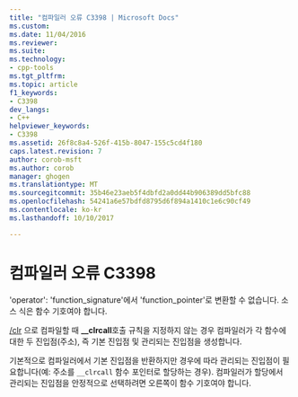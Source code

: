 ```yaml
---
title: "컴파일러 오류 C3398 | Microsoft Docs"
ms.custom: 
ms.date: 11/04/2016
ms.reviewer: 
ms.suite: 
ms.technology:
- cpp-tools
ms.tgt_pltfrm: 
ms.topic: article
f1_keywords:
- C3398
dev_langs:
- C++
helpviewer_keywords:
- C3398
ms.assetid: 26f8c8a4-526f-415b-8047-155c5cd4f180
caps.latest.revision: 7
author: corob-msft
ms.author: corob
manager: ghogen
ms.translationtype: MT
ms.sourcegitcommit: 35b46e23aeb5f4dbfd2a0dd44b906389dd5bfc88
ms.openlocfilehash: 54241a6e57bdfd8795d6f894a1410c1e6c90cf49
ms.contentlocale: ko-kr
ms.lasthandoff: 10/10/2017

---
```

# <a name="compiler-error-c3398"></a>컴파일러 오류 C3398
'operator': 'function_signature'에서 'function_pointer'로 변환할 수 없습니다. 소스 식은 함수 기호여야 합니다.  
  
 [/clr](../../cpp/clrcall.md) 으로 컴파일할 때 **__clrcall**호출 규칙을 지정하지 않는 경우 컴파일러가 각 함수에 대한 두 진입점(주소), 즉 기본 진입점 및 관리되는 진입점을 생성합니다.  
  
 기본적으로 컴파일러에서 기본 진입점을 반환하지만 경우에 따라 관리되는 진입점이 필요합니다(예: 주소를 `__clrcall` 함수 포인터로 할당하는 경우). 컴파일러가 할당에서 관리되는 진입점을 안정적으로 선택하려면 오른쪽이 함수 기호여야 합니다.
